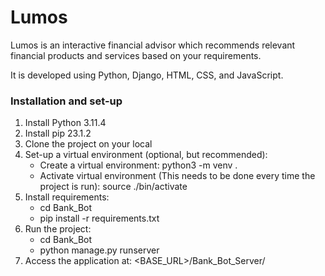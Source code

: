 # Lumos

Lumos is an interactive financial advisor which recommends relevant financial products and services based on your requirements.

It is developed using Python, Django, HTML, CSS, and JavaScript.

### Installation and set-up
1. Install Python 3.11.4
2. Install pip 23.1.2
3. Clone the project on your local
4. Set-up a virtual environment (optional, but recommended):
    * Create a virtual environment: python3 -m venv .
    * Activate virtual environment (This needs to be done every time the project is run): source ./bin/activate 
6. Install requirements:
    * cd Bank_Bot
    * pip install -r requirements.txt
7. Run the project:
    * cd Bank_Bot
    * python manage.py runserver
8. Access the application at: <BASE_URL>/Bank_Bot_Server/
